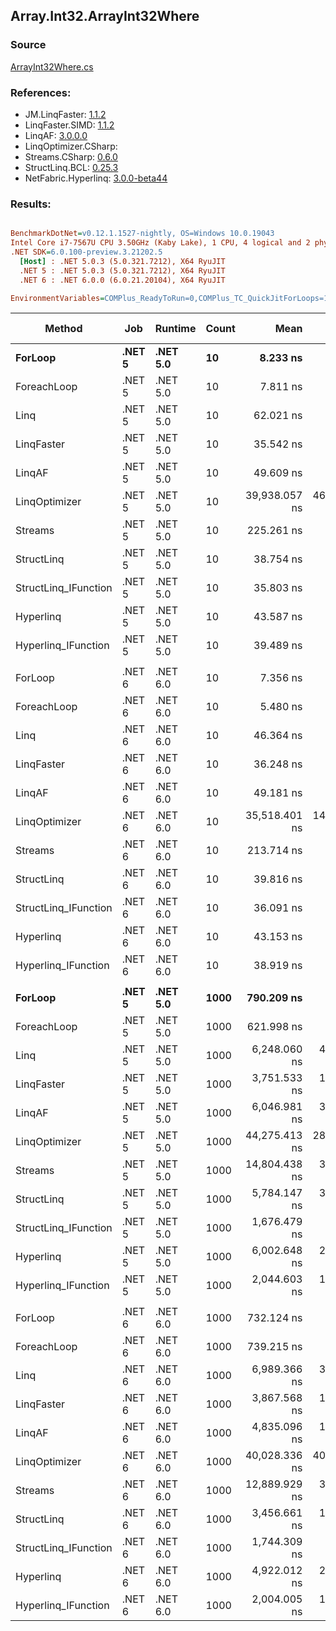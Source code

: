 ﻿## Array.Int32.ArrayInt32Where

### Source
[ArrayInt32Where.cs](../LinqBenchmarks/Array/Int32/ArrayInt32Where.cs)

### References:
- JM.LinqFaster: [1.1.2](https://www.nuget.org/packages/JM.LinqFaster/1.1.2)
- LinqFaster.SIMD: [1.1.2](https://www.nuget.org/packages/LinqFaster.SIMD/1.0.3)
- LinqAF: [3.0.0.0](https://www.nuget.org/packages/LinqAF/3.0.0.0)
- LinqOptimizer.CSharp: [](https://www.nuget.org/packages/LinqOptimizer.CSharp/)
- Streams.CSharp: [0.6.0](https://www.nuget.org/packages/Streams.CSharp/0.6.0)
- StructLinq.BCL: [0.25.3](https://www.nuget.org/packages/StructLinq.BCL/0.25.3)
- NetFabric.Hyperlinq: [3.0.0-beta44](https://www.nuget.org/packages/NetFabric.Hyperlinq/3.0.0-beta44)

### Results:
``` ini

BenchmarkDotNet=v0.12.1.1527-nightly, OS=Windows 10.0.19043
Intel Core i7-7567U CPU 3.50GHz (Kaby Lake), 1 CPU, 4 logical and 2 physical cores
.NET SDK=6.0.100-preview.3.21202.5
  [Host] : .NET 5.0.3 (5.0.321.7212), X64 RyuJIT
  .NET 5 : .NET 5.0.3 (5.0.321.7212), X64 RyuJIT
  .NET 6 : .NET 6.0.0 (6.0.21.20104), X64 RyuJIT

EnvironmentVariables=COMPlus_ReadyToRun=0,COMPlus_TC_QuickJitForLoops=1,COMPlus_TieredPGO=1  

```
|               Method |    Job |  Runtime | Count |          Mean |       Error |      StdDev |        Median |    Ratio | RatioSD |   Gen 0 | Gen 1 | Gen 2 | Allocated |
|--------------------- |------- |--------- |------ |--------------:|------------:|------------:|--------------:|---------:|--------:|--------:|------:|------:|----------:|
|              **ForLoop** | **.NET 5** | **.NET 5.0** |    **10** |      **8.233 ns** |   **0.0445 ns** |   **0.0372 ns** |      **8.241 ns** |     **1.00** |    **0.00** |       **-** |     **-** |     **-** |         **-** |
|          ForeachLoop | .NET 5 | .NET 5.0 |    10 |      7.811 ns |   0.2035 ns |   0.1904 ns |      7.760 ns |     0.95 |    0.02 |       - |     - |     - |         - |
|                 Linq | .NET 5 | .NET 5.0 |    10 |     62.021 ns |   0.2560 ns |   0.2395 ns |     62.053 ns |     7.53 |    0.04 |  0.0229 |     - |     - |      48 B |
|           LinqFaster | .NET 5 | .NET 5.0 |    10 |     35.542 ns |   0.3711 ns |   0.3290 ns |     35.456 ns |     4.32 |    0.05 |  0.0459 |     - |     - |      96 B |
|               LinqAF | .NET 5 | .NET 5.0 |    10 |     49.609 ns |   0.2085 ns |   0.1950 ns |     49.642 ns |     6.03 |    0.03 |       - |     - |     - |         - |
|        LinqOptimizer | .NET 5 | .NET 5.0 |    10 | 39,938.057 ns | 467.5594 ns | 437.3553 ns | 39,800.397 ns | 4,839.27 |   47.29 | 13.3057 |     - |     - |  27,920 B |
|              Streams | .NET 5 | .NET 5.0 |    10 |    225.261 ns |   0.8589 ns |   0.8034 ns |    225.180 ns |    27.35 |    0.15 |  0.2792 |     - |     - |     584 B |
|           StructLinq | .NET 5 | .NET 5.0 |    10 |     38.754 ns |   0.8358 ns |   1.4639 ns |     37.816 ns |     4.95 |    0.03 |  0.0153 |     - |     - |      32 B |
| StructLinq_IFunction | .NET 5 | .NET 5.0 |    10 |     35.803 ns |   0.7738 ns |   1.0592 ns |     35.796 ns |     4.47 |    0.03 |       - |     - |     - |         - |
|            Hyperlinq | .NET 5 | .NET 5.0 |    10 |     43.587 ns |   0.2251 ns |   0.1995 ns |     43.654 ns |     5.30 |    0.02 |       - |     - |     - |         - |
|  Hyperlinq_IFunction | .NET 5 | .NET 5.0 |    10 |     39.489 ns |   0.1567 ns |   0.1308 ns |     39.543 ns |     4.80 |    0.03 |       - |     - |     - |         - |
|                      |        |          |       |               |             |             |               |          |         |         |       |       |           |
|              ForLoop | .NET 6 | .NET 6.0 |    10 |      7.356 ns |   0.0308 ns |   0.0273 ns |      7.355 ns |     1.00 |    0.00 |       - |     - |     - |         - |
|          ForeachLoop | .NET 6 | .NET 6.0 |    10 |      5.480 ns |   0.0249 ns |   0.0233 ns |      5.480 ns |     0.74 |    0.00 |       - |     - |     - |         - |
|                 Linq | .NET 6 | .NET 6.0 |    10 |     46.364 ns |   0.2156 ns |   0.2017 ns |     46.335 ns |     6.30 |    0.03 |  0.0229 |     - |     - |      48 B |
|           LinqFaster | .NET 6 | .NET 6.0 |    10 |     36.248 ns |   0.3559 ns |   0.3329 ns |     36.136 ns |     4.93 |    0.05 |  0.0459 |     - |     - |      96 B |
|               LinqAF | .NET 6 | .NET 6.0 |    10 |     49.181 ns |   0.2061 ns |   0.1928 ns |     49.225 ns |     6.69 |    0.04 |       - |     - |     - |         - |
|        LinqOptimizer | .NET 6 | .NET 6.0 |    10 | 35,518.401 ns | 148.4541 ns | 131.6007 ns | 35,520.761 ns | 4,828.83 |   32.29 | 13.1836 |     - |     - |  27,670 B |
|              Streams | .NET 6 | .NET 6.0 |    10 |    213.714 ns |   1.7872 ns |   1.6718 ns |    213.561 ns |    29.09 |    0.24 |  0.2792 |     - |     - |     584 B |
|           StructLinq | .NET 6 | .NET 6.0 |    10 |     39.816 ns |   0.2202 ns |   0.1838 ns |     39.791 ns |     5.41 |    0.03 |  0.0153 |     - |     - |      32 B |
| StructLinq_IFunction | .NET 6 | .NET 6.0 |    10 |     36.091 ns |   0.1599 ns |   0.1496 ns |     36.039 ns |     4.91 |    0.02 |       - |     - |     - |         - |
|            Hyperlinq | .NET 6 | .NET 6.0 |    10 |     43.153 ns |   0.1537 ns |   0.1362 ns |     43.134 ns |     5.87 |    0.03 |       - |     - |     - |         - |
|  Hyperlinq_IFunction | .NET 6 | .NET 6.0 |    10 |     38.919 ns |   0.1080 ns |   0.0843 ns |     38.933 ns |     5.29 |    0.02 |       - |     - |     - |         - |
|                      |        |          |       |               |             |             |               |          |         |         |       |       |           |
|              **ForLoop** | **.NET 5** | **.NET 5.0** |  **1000** |    **790.209 ns** |   **3.2615 ns** |   **2.8912 ns** |    **790.619 ns** |     **1.00** |    **0.00** |       **-** |     **-** |     **-** |         **-** |
|          ForeachLoop | .NET 5 | .NET 5.0 |  1000 |    621.998 ns |   5.9287 ns |   5.2556 ns |    622.137 ns |     0.79 |    0.01 |       - |     - |     - |         - |
|                 Linq | .NET 5 | .NET 5.0 |  1000 |  6,248.060 ns |  44.0387 ns |  39.0392 ns |  6,241.520 ns |     7.91 |    0.06 |  0.0229 |     - |     - |      48 B |
|           LinqFaster | .NET 5 | .NET 5.0 |  1000 |  3,751.533 ns |  18.4908 ns |  17.2963 ns |  3,753.072 ns |     4.75 |    0.02 |  2.8954 |     - |     - |   6,064 B |
|               LinqAF | .NET 5 | .NET 5.0 |  1000 |  6,046.981 ns |  31.1657 ns |  29.1524 ns |  6,043.022 ns |     7.65 |    0.04 |       - |     - |     - |         - |
|        LinqOptimizer | .NET 5 | .NET 5.0 |  1000 | 44,275.413 ns | 284.1535 ns | 251.8946 ns | 44,193.338 ns |    56.03 |    0.34 | 14.2822 |     - |     - |  29,930 B |
|              Streams | .NET 5 | .NET 5.0 |  1000 | 14,804.438 ns |  33.0647 ns |  30.9288 ns | 14,802.391 ns |    18.74 |    0.07 |  0.2747 |     - |     - |     584 B |
|           StructLinq | .NET 5 | .NET 5.0 |  1000 |  5,784.147 ns |  30.6204 ns |  28.6423 ns |  5,770.494 ns |     7.32 |    0.06 |  0.0153 |     - |     - |      32 B |
| StructLinq_IFunction | .NET 5 | .NET 5.0 |  1000 |  1,676.479 ns |   9.0712 ns |   8.4852 ns |  1,675.410 ns |     2.12 |    0.01 |       - |     - |     - |         - |
|            Hyperlinq | .NET 5 | .NET 5.0 |  1000 |  6,002.648 ns |  23.3648 ns |  21.8555 ns |  6,004.189 ns |     7.60 |    0.03 |       - |     - |     - |         - |
|  Hyperlinq_IFunction | .NET 5 | .NET 5.0 |  1000 |  2,044.603 ns |  11.2391 ns |  10.5131 ns |  2,043.576 ns |     2.59 |    0.02 |       - |     - |     - |         - |
|                      |        |          |       |               |             |             |               |          |         |         |       |       |           |
|              ForLoop | .NET 6 | .NET 6.0 |  1000 |    732.124 ns |   2.4404 ns |   2.2828 ns |    732.140 ns |     1.00 |    0.00 |       - |     - |     - |         - |
|          ForeachLoop | .NET 6 | .NET 6.0 |  1000 |    739.215 ns |   2.7360 ns |   2.5593 ns |    738.578 ns |     1.01 |    0.00 |       - |     - |     - |         - |
|                 Linq | .NET 6 | .NET 6.0 |  1000 |  6,989.366 ns |  31.1057 ns |  27.5744 ns |  6,988.217 ns |     9.55 |    0.06 |  0.0229 |     - |     - |      48 B |
|           LinqFaster | .NET 6 | .NET 6.0 |  1000 |  3,867.568 ns |  15.4236 ns |  12.8794 ns |  3,870.964 ns |     5.28 |    0.03 |  2.8915 |     - |     - |   6,064 B |
|               LinqAF | .NET 6 | .NET 6.0 |  1000 |  4,835.096 ns |  18.5635 ns |  16.4560 ns |  4,834.587 ns |     6.61 |    0.03 |       - |     - |     - |         - |
|        LinqOptimizer | .NET 6 | .NET 6.0 |  1000 | 40,028.336 ns | 404.4095 ns | 378.2849 ns | 39,906.604 ns |    54.68 |    0.60 | 14.1602 |     - |     - |  29,679 B |
|              Streams | .NET 6 | .NET 6.0 |  1000 | 12,889.929 ns |  34.6001 ns |  32.3649 ns | 12,892.130 ns |    17.61 |    0.06 |  0.2747 |     - |     - |     584 B |
|           StructLinq | .NET 6 | .NET 6.0 |  1000 |  3,456.661 ns |  18.1508 ns |  15.1568 ns |  3,454.971 ns |     4.72 |    0.03 |  0.0153 |     - |     - |      32 B |
| StructLinq_IFunction | .NET 6 | .NET 6.0 |  1000 |  1,744.309 ns |   8.9384 ns |   7.4640 ns |  1,743.557 ns |     2.38 |    0.02 |       - |     - |     - |         - |
|            Hyperlinq | .NET 6 | .NET 6.0 |  1000 |  4,922.012 ns |  26.3387 ns |  24.6372 ns |  4,919.492 ns |     6.72 |    0.03 |       - |     - |     - |         - |
|  Hyperlinq_IFunction | .NET 6 | .NET 6.0 |  1000 |  2,004.005 ns |  10.6416 ns |   9.9542 ns |  2,003.793 ns |     2.74 |    0.02 |       - |     - |     - |         - |
